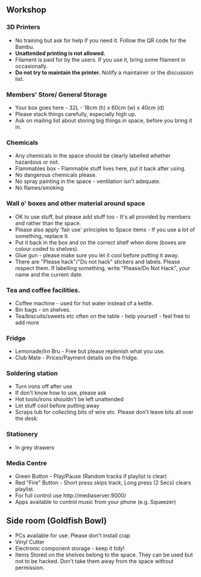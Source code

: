 ## Workshop

### 3D Printers
- No training but ask for help if you need it.  Follow the QR code for the Bambu.
- **Unattended printing is not allowed.**
- Filament is paid for by the users.  If you use it, bring some filament in occasionally.
- **Do not try to maintain the printer.** Notify a maintainer or the discussion list. 
 

### Members' Store/ General Storage
- Your box goes here - 32L - 18cm (h) x 60cm (w) x 40cm (d)
- Please stack things carefully, especially high up.
- Ask on mailing list about storing big things in space, before you bring it in.

 

### Chemicals
- Any chemicals in the space should be clearly labelled whether hazardous or not.
- Flammables box - Flammable stuff lives here, put it back after using.
- No dangerous chemicals please.
- No spray painting in the space - ventilation isn't adequate.
- No flames/smoking
 

### Wall o' boxes and other material around space
- OK to use stuff, but please add stuff too - It's all provided by members and rather than the space.
- Please also apply 'fair use' principles to Space items - If you use a lot of something, replace it.
- Put it back in the box and on the correct shelf when done (boxes are colour coded to shelves).
- Glue gun - please make sure you let it cool before putting it away.
- There are "Please hack"/"Do not hack" stickers and labels. Please respect them. If labelling something, write "Please/Do Not Hack", your name and the current date.
 

### Tea and coffee facilities. 
- Coffee machine - used for hot water instead of a kettle.
- Bin bags - on shelves.
- Tea/biscuits/sweets etc often on the table - help yourself - feel free to add more
### Fridge
- Lemonade/Irn Bru - Free but please replenish what you use.
- Club Mate - Prices/Payment details on the fridge.


### Soldering station
- Turn irons off after use
- If don't know how to use, please ask
- Hot tools/irons shouldn't be left unattended
- Let stuff cool before putting away
- Scraps tub for collecting bits of wire etc.  Please don't leave bits all over the desk.
 

### Stationery
- In grey drawers
 

### Media Centre
- Green Button - Play/Pause (Random tracks if playlist is clear)
- Red "Fire" Button - Short press skips track, Long press (2 Secs) clears playlist.
- For full control use http://mediaserver:9000/ 
- Apps available to control music from your phone (e.g. Squeezer)


## Side room (Goldfish Bowl)

- PCs available for use.  Please don't install crap
- Vinyl Cutter 
- Electronic component storage - keep it tidy!
- Items Stored on the shelves belong to the space. They can be used but not to be hacked.  Don't take them away from the space without permission.